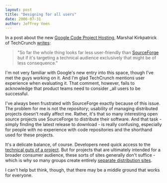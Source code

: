 ```yaml
--- 
layout: post
title: "Designing for all users"
date: 2006-07-31
author: Jeffrey Veen
---
```

In a post about the new <a href="http://code.google.com/hosting/">Google Code Project Hosting</a>, Marshal Kirkpatrick of TechCrunch <a href="http://feeds.feedburner.com/~r/Techcrunch/~3/6234775/">writes</a>:

<blockquote>"So far the whole thing looks far less user-friendly than <a href="http://sourceforge.net/">SourceForge</a> but if it's targeting a technical audience exclusively that might be of less consequence."</blockquote>

I'm not very familiar with Google's new entry into this space, though I've met the guys working on it. And I'm glad TechCrunch mentions user experience when evaluating it. That comment, however, fails to acknowledge that product teams need to consider _all users to be successful.

I've always been frustrated with SourceForge exactly because of this issue.  The problem for me is not the repository; usability of managing distributed projects doesn't really affect me. Rather, it's that so many interesting open source projects use SourceForge to distribute their software. And that task - simply finding the latest release to download -  is really confusing, especially for people with no experience with code repositories and the shorthand used for these projects.

It's a delicate balance, of course. Developers need quick access to the <a href="http://sourceforge.net/project/showfiles.php?group_id=235&package_id=253">technical guts of a project</a>. But for projects that are ultimately intended for a broader consumer audience, these sorts of sites generally don't suffice - which is why so many groups create entirely <a href="http://gaim.sourceforge.net/downloads.php">separate distribution sites</a>.

I can't help but think, though, that there may be a middle ground that works for everyone.
&#8203;